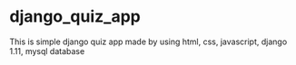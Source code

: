 # django_quiz_app
This is simple django quiz app made by using html, css, javascript, django 1.11, mysql database
